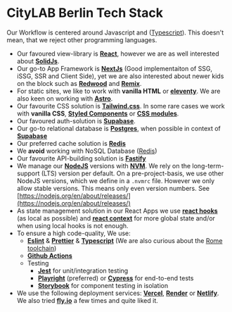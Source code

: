 # CityLAB Berlin Tech Stack

Our Workflow is centered around Javascript and ([Typescript](https://www.typescriptlang.org/)). This doesn't mean, that we reject other programming languages.

- Our favoured view-library is **[React](https://reactjs.org/)**, however we are as well interested about **[SolidJs](https://www.solidjs.com/)**.
- Our go-to App Framework is **[NextJs](https://nextjs.org/)** (Good implementaiton of SSG, iSSG, SSR and Client Side), yet we are also interested about newer kids on the block such as **[Redwood](https://redwoodjs.com/)** and **[Remix](https://remix.run/)**.
- For static sites, we like to work with **vanilla HTML** or **[eleventy](https://www.11ty.dev/)**. We are also keen on working with **[Astro](https://astro.build/)**.
- Our favourite CSS solution is **[Tailwind.css](https://tailwindcss.com/)**. In some rare cases we work with **vanilla CSS**, **[Styled Components](https://styled-components.com/)** or **[CSS modules](https://github.com/css-modules/css-modules)**.
- Our favoured auth-solution is **[Supabase](https://supabase.com/)**.
- Our go-to relational database is **[Postgres](https://www.postgresql.org/)**, when possible in context of **[Supabase](https://supabase.com/)**
- Our preferred cache solution is **[Redis](https://redis.io/)**
- We **avoid** working with NoSQL Database ([Redis](https://redis.io/))
- Our favourite API-building solution is **[Fastify](https://www.fastify.io/)**
- We manage our **[NodeJS](https://nodejs.org/en/)** versions with **[NVM](https://github.com/nvm-sh/nvm)**. We rely on the long-term-support (LTS) version per default. On a pre-project-basis, we use other NodeJS versions, which we define in a `.nvmrc` file. However we only allow stable versions. This means only even version numbers. See [https://nodejs.org/en/about/releases/](https://nodejs.org/en/about/releases/)
- As state management solution in our React Apps we use **[react hooks](https://reactjs.org/docs/hooks-intro.html)** (as local as possible) and **[react context](https://uk.reactjs.org/docs/context.html)** for more global state and/or when using local hooks is not enough.
- To ensure a high code-quality, We use:
    - **[Eslint](https://eslint.org/)** & **[Prettier](https://prettier.io/)** & **[Typescript](https://www.typescriptlang.org/)** (We are also curious about the [Rome toolchain](https://rome.tools/))
    - **[Github Actions](https://github.com/features/actions)**
    - Testing
        - **[Jest](https://jestjs.io/)** for unit/integration testing
        - **[Playright](https://playwright.dev/)** (preferred) or **[Cypress](https://www.cypress.io/)** for end-to-end tests
        - **[Storybook](https://storybook.js.org/)** for component testing in isolation
- We use the following deployment services: **[Vercel](https://vercel.com)**, **[Render](https://render.com/)** or **[Netlify](https://www.netlify.com/)**. We also tried [**fly.io**](http://fly.io) a few times and quite liked it.
